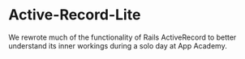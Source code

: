 Active-Record-Lite
==================

We rewrote much of the functionality of Rails ActiveRecord to better understand its inner workings during a solo day at App Academy.  
